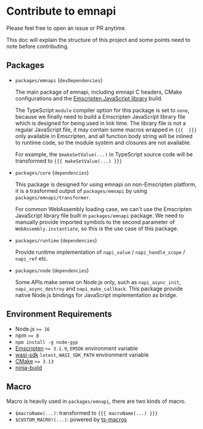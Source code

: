 # Contribute to emnapi

Please feel free to open an issue or PR anytime.

This doc will explain the structure of this project and some points need to note before contributing.

## Packages

- `packages/emnapi` (`devDependencies`)

    The main package of emnapi, including emnapi C headers, CMake configurations and
    the [Emscripten JavaScript library](https://emscripten.org/docs/porting/connecting_cpp_and_javascript/Interacting-with-code.html#implement-a-c-api-in-javascript) build.

    The TypeScript `module` compiler option for this package is set to `none`, because we finally need to build
    a Emscripten JavaScript library file which is designed for being used in link time. The library file is not
    a regular JavaScript file, it may contain some macros wrapped in `{{{  }}}` only available in Emscripten,
    and all function body string will be inlined to runtime code, so the module system and closures are not
    available.

    For example, the `$makeSetValue(...)` in TypeScript source code will be transformed to `{{{ makeSetValue(...) }}}`

- `packages/core` (`dependencies`)

    This package is designed for using emnapi on non-Emscripten platform, it is a trasformed output of `packages/emnapi`
    by using `packages/emnapi/transformer`.
    
    For common WebAssembly loading case, we can't use the Emscripten JavaScript library file built in `packages/emnapi` package.
    We need to manually provide imported symbols to the second parameter of `WebAssembly.instantiate`,
    so this is the use case of this package.

- `packages/runtime` (`dependencies`)

    Provide runtime implementation of `napi_value` / `napi_handle_scope` / `napi_ref` etc.

- `packages/node` (`dependencies`)

    Some APIs make sense on Node.js only, such as `napi_async_init`, `napi_async_destroy` and `napi_make_callback`.
    This package provide native Node.js bindings for JavaScript implementation as bridge.

## Environment Requirements

- Node.js `>= 16`
- npm `>= 8`
- `npm install -g node-gyp`
- [Emscripten](https://github.com/emscripten-core/emscripten) `>= 3.1.9`, `EMSDK` environment variable
- [wasi-sdk](https://github.com/WebAssembly/wasi-sdk) `latest`, `WASI_SDK_PATH` environment variable
- [CMake](https://github.com/Kitware/CMake) `>= 3.13`
- [ninja-build](https://github.com/ninja-build/ninja)

## Macro

Macro is heavily used in `packages/emnapi`, there are two kinds of macro.

- `$macroName(...)`: transformed to `{{{ macroName(...) }}}`
- `$CUSTOM_MACRO!(...)`: powered by [ts-macros](https://github.com/GoogleFeud/ts-macros)
